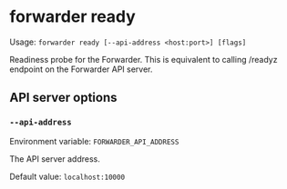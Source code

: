 # forwarder ready

Usage: `forwarder ready [--api-address <host:port>] [flags]`

Readiness probe for the Forwarder.
This is equivalent to calling /readyz endpoint on the Forwarder API server.

## API server options

### `--api-address`

Environment variable: `FORWARDER_API_ADDRESS`

The API server address.

Default value: `localhost:10000`

